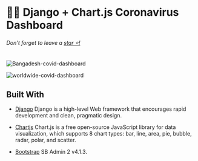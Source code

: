 # 🦠😷 Django + Chart.js Coronavirus Dashboard
###### Don't forget to leave a [star ⭐!](https://github.com/hossainchisty/covid19-dashboard/stargazers)


![Bangadesh-covid-dashboard](https://github.com/hossainchisty/covid19-dashboard/blob/master/demo/Dashboard(1).png)

![worldwide-covid-dashboard](https://github.com/hossainchisty/covid19-dashboard/blob/master/demo/Dashboard(02).png)
## Built With

* [Django](https://www.djangoproject.com/) Django is a high-level Web framework that encourages rapid development and clean, pragmatic design.
* [Chartjs](https://www.chartjs.org/) Chart.js is a free open-source JavaScript library for data visualization, which supports 8 chart types: bar, line, area, pie, bubble, radar, polar, and scatter.

* [Bootstrap](https://startbootstrap.com/theme/sb-admin-2) SB Admin 2 v4.1.3.


